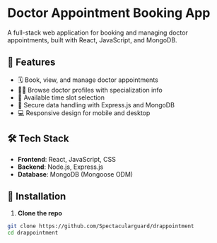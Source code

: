 # Doctor Appointment Booking App

A full-stack web application for booking and managing doctor appointments, built with React, JavaScript, and MongoDB.

## 🚀 Features

- 🗓 Book, view, and manage doctor appointments
- 👨‍⚕️ Browse doctor profiles with specialization info
- 📅 Available time slot selection
- 🔐 Secure data handling with Express.js and MongoDB
- 💻 Responsive design for mobile and desktop

## 🛠 Tech Stack

- **Frontend**: React, JavaScript, CSS
- **Backend**: Node.js, Express.js
- **Database**: MongoDB (Mongoose ODM)



## 🧩 Installation

1. **Clone the repo**

```bash
git clone https://github.com/Spectacularguard/drappointment
cd drappointment 
